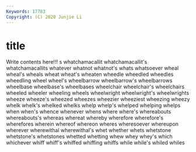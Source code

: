 ```yaml
---
Keywords: 17783
Copyright: (C) 2020 Junjie Li
---
```


# title

Write contents here!!!
s 
whatchamacallit 
whatchamacallit's 
whatchamacallits 
whatever 
whatnot 
whatnot's
whats 
whatsoever 
wheal 
wheal's 
wheals 
wheat 
wheat's 
wheaten 
wheedle 
wheedled
wheedles 
wheedling 
wheel 
wheel's 
wheelbarrow 
wheelbarrow's 
wheelbarrows 
wheelbase 
wheelbase's 
wheelbases
wheelchair 
wheelchair's 
wheelchairs 
wheeled 
wheeler 
wheeling 
wheels 
wheelwright 
wheelwright's 
wheelwrights
wheeze 
wheeze's 
wheezed 
wheezes 
wheezier 
wheeziest 
wheezing 
wheezy 
whelk 
whelk's
whelked 
whelks 
whelp 
whelp's 
whelped 
whelping 
whelps 
when 
when's 
whence
whenever 
whens 
where 
where's 
whereabouts 
whereabouts's 
whereas 
whereat 
whereby 
wherefore
wherefore's 
wherefores 
wherein 
whereof 
whereon 
wheres 
wheresoever 
whereupon 
wherever 
wherewithal
wherewithal's 
whet 
whether 
whets 
whetstone 
whetstone's 
whetstones 
whetted 
whetting 
whew
whey 
whey's 
which 
whichever 
whiff 
whiff's 
whiffed 
whiffing 
whiffs 
while
while's 
whiled 
whiles 
